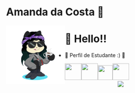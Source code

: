 # Amanda da Costa 🌸

<img align="left" src="octocat-1696530201159.png" width="160" height="160" >

# 👋 Hello!! 
  
- 📖 Perfil de Estudante :) 📖

<code><img loading="lazy" src="https://cdn.jsdelivr.net/gh/devicons/devicon/icons/html5/html5-original-wordmark.svg" width="45" height="45"/></code><code><img loading="lazy" src="https://cdn.jsdelivr.net/gh/devicons/devicon/icons/css3/css3-original-wordmark.svg" width="45" height="45"/></code><code><img loading="lazy" src="https://cdn.jsdelivr.net/gh/devicons/devicon/icons/javascript/javascript-original.svg" width="40" height="40"/></code><code><img loading="lazy" src="https://cdn.jsdelivr.net/gh/devicons/devicon/icons/python/python-original-wordmark.svg" width="45" height="45"/></code><img align="right" src="gatinho-gato.gif" width="200"> 
